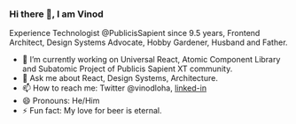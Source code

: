 ### Hi there 👋, I am Vinod

Experience Technologist @PublicisSapient since 9.5 years, Frontend Architect, Design Systems Advocate, Hobby Gardener, Husband and Father.

- 🔭 I’m currently working on Universal React, Atomic Component Library and Subatomic Project of Publicis Sapient XT community.  
- 💬 Ask me about React, Design Systems, Architecture. 
- 📫 How to reach me: Twitter @vinodloha, [linked-in](https://in.linkedin.com/in/vinod-loha)
- 😄 Pronouns: He/Him
- ⚡ Fun fact: My love for beer is eternal.  
